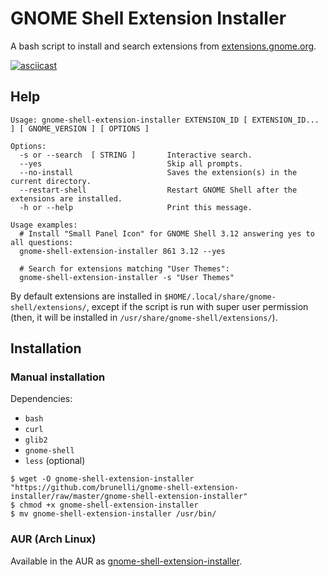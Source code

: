 GNOME Shell Extension Installer
===============================

A bash script to install and search extensions from [extensions.gnome.org](https://extensions.gnome.org/).

[![asciicast](https://asciinema.org/a/2kkzsbsd9k4x9xtn028q7w3dn.png)](https://asciinema.org/a/2kkzsbsd9k4x9xtn028q7w3dn)

## Help

```
Usage: gnome-shell-extension-installer EXTENSION_ID [ EXTENSION_ID... ] [ GNOME_VERSION ] [ OPTIONS ]
 
Options: 
  -s or --search  [ STRING ]       Interactive search.
  --yes                            Skip all prompts.
  --no-install                     Saves the extension(s) in the current directory.
  --restart-shell                  Restart GNOME Shell after the extensions are installed.
  -h or --help                     Print this message.
 
Usage examples: 
  # Install "Small Panel Icon" for GNOME Shell 3.12 answering yes to all questions: 
  gnome-shell-extension-installer 861 3.12 --yes
 
  # Search for extensions matching "User Themes": 
  gnome-shell-extension-installer -s "User Themes"
```

By default extensions are installed in `$HOME/.local/share/gnome-shell/extensions/`,
except if the script is run with super user permission
(then, it will be installed in `/usr/share/gnome-shell/extensions/`).

## Installation

### Manual installation

Dependencies:

- `bash`
- `curl`
- `glib2`
- `gnome-shell`
- `less` (optional)

```
$ wget -O gnome-shell-extension-installer "https://github.com/brunelli/gnome-shell-extension-installer/raw/master/gnome-shell-extension-installer"
$ chmod +x gnome-shell-extension-installer
$ mv gnome-shell-extension-installer /usr/bin/
```

### AUR (Arch Linux)

Available in the AUR as [gnome-shell-extension-installer](https://aur.archlinux.org/packages/gnome-shell-extension-installer).
